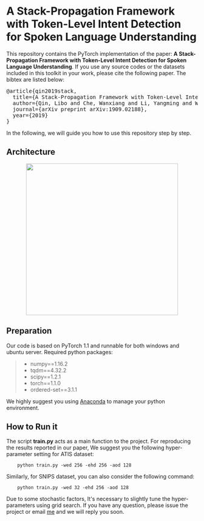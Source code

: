 # A Stack-Propagation Framework with Token-Level Intent Detection for Spoken Language Understanding

This repository contains the PyTorch implementation of the paper: **A Stack-Propagation Framework with 
Token-Level Intent Detection for Spoken Language Understanding**. If you use any source codes or the datasets included in this toolkit in your work, please cite the following paper. The bibtex are listed below:

<pre>
@article{qin2019stack,
  title={A Stack-Propagation Framework with Token-Level Intent Detection for Spoken Language Understanding},
  author={Qin, Libo and Che, Wanxiang and Li, Yangming and Wen, Haoyang and Liu, Ting},
  journal={arXiv preprint arXiv:1909.02188},
  year={2019}
}
</pre>

In the following, we will guide you how to use this repository step by step.

## Architecture

<div align=center><img src="https://github.com/LeePleased/StackPropagation-SLU/blob/master/image/0.png" 
                   width="400" height="400" /></div>

## Preparation

Our code is based on PyTorch 1.1 and runnable for both windows and ubuntu server. Required python packages:
    
> + numpy==1.16.2
> + tqdm==4.32.2
> + scipy==1.2.1
> + torch==1.1.0
> + ordered-set==3.1.1

We highly suggest you using [Anaconda](https://www.anaconda.com) to manage your python environment.

## How to Run it

The script **train.py** acts as a main function to the project. For reproducing the results reported in our
paper, We suggest you the following hyper-parameter setting for ATIS dataset:

        python train.py -wed 256 -ehd 256 -aod 128 

Similarly, for SNIPS dataset, you can also consider the following command: 

        python train.py -wed 32 -ehd 256 -aod 128

Due to some stochastic factors, It's necessary to slightly tune the hyper-parameters using grid search. If you have any question, please issue the project or email [me](yangmingli@ir.hit.edu.cn) and we will reply you soon.
